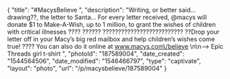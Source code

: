 {
    "title": "#MacysBelieve ",
    "description": "Writing, or better said... drawing??, the letter to Santa... For every letter received, @macys will donate $1 to Make-A-Wish, up to 1 million, to grant the wishes of children with critical illnesses ???? ?????? ?????????????????????????? ??Drop your letter off in your Macy’s big red mailbox and help children’s wishes come true! ???? You can also do it online at www.macys.com\/believe \n\n—> Epic Threads girl t-shirt  ",
    "photoId": "187589004",
    "date_created": "1544564506",
    "date_modified": "1546466797",
    "type": "captivate",
    "layout": "photo",
    "url": "\/p\/macysbelieve\/187589004"
}